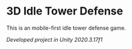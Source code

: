 # 3D Idle Tower Defense

This is an mobile-first idle tower defense game.

*Developed project in Unity 2020.3.17f1*
